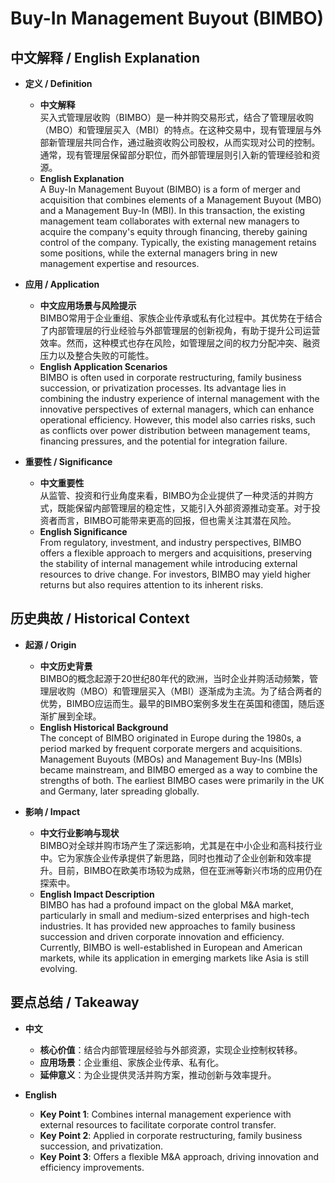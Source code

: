 # Buy-In Management Buyout (BIMBO)

## 中文解释 / English Explanation

* **定义 / Definition**  
  - **中文解释**  
    买入式管理层收购（BIMBO）是一种并购交易形式，结合了管理层收购（MBO）和管理层买入（MBI）的特点。在这种交易中，现有管理层与外部新管理层共同合作，通过融资收购公司股权，从而实现对公司的控制。通常，现有管理层保留部分职位，而外部管理层则引入新的管理经验和资源。  
  - **English Explanation**  
    A Buy-In Management Buyout (BIMBO) is a form of merger and acquisition that combines elements of a Management Buyout (MBO) and a Management Buy-In (MBI). In this transaction, the existing management team collaborates with external new managers to acquire the company's equity through financing, thereby gaining control of the company. Typically, the existing management retains some positions, while the external managers bring in new management expertise and resources.

* **应用 / Application**  
  - **中文应用场景与风险提示**  
    BIMBO常用于企业重组、家族企业传承或私有化过程中。其优势在于结合了内部管理层的行业经验与外部管理层的创新视角，有助于提升公司运营效率。然而，这种模式也存在风险，如管理层之间的权力分配冲突、融资压力以及整合失败的可能性。  
  - **English Application Scenarios**  
    BIMBO is often used in corporate restructuring, family business succession, or privatization processes. Its advantage lies in combining the industry experience of internal management with the innovative perspectives of external managers, which can enhance operational efficiency. However, this model also carries risks, such as conflicts over power distribution between management teams, financing pressures, and the potential for integration failure.

* **重要性 / Significance**  
  - **中文重要性**  
    从监管、投资和行业角度来看，BIMBO为企业提供了一种灵活的并购方式，既能保留内部管理层的稳定性，又能引入外部资源推动变革。对于投资者而言，BIMBO可能带来更高的回报，但也需关注其潜在风险。  
  - **English Significance**  
    From regulatory, investment, and industry perspectives, BIMBO offers a flexible approach to mergers and acquisitions, preserving the stability of internal management while introducing external resources to drive change. For investors, BIMBO may yield higher returns but also requires attention to its inherent risks.

## 历史典故 / Historical Context

* **起源 / Origin**  
  - **中文历史背景**  
    BIMBO的概念起源于20世纪80年代的欧洲，当时企业并购活动频繁，管理层收购（MBO）和管理层买入（MBI）逐渐成为主流。为了结合两者的优势，BIMBO应运而生。最早的BIMBO案例多发生在英国和德国，随后逐渐扩展到全球。  
  - **English Historical Background**  
    The concept of BIMBO originated in Europe during the 1980s, a period marked by frequent corporate mergers and acquisitions. Management Buyouts (MBOs) and Management Buy-Ins (MBIs) became mainstream, and BIMBO emerged as a way to combine the strengths of both. The earliest BIMBO cases were primarily in the UK and Germany, later spreading globally.

* **影响 / Impact**  
  - **中文行业影响与现状**  
    BIMBO对全球并购市场产生了深远影响，尤其是在中小企业和高科技行业中。它为家族企业传承提供了新思路，同时也推动了企业创新和效率提升。目前，BIMBO在欧美市场较为成熟，但在亚洲等新兴市场的应用仍在探索中。  
  - **English Impact Description**  
    BIMBO has had a profound impact on the global M&A market, particularly in small and medium-sized enterprises and high-tech industries. It has provided new approaches to family business succession and driven corporate innovation and efficiency. Currently, BIMBO is well-established in European and American markets, while its application in emerging markets like Asia is still evolving.

## 要点总结 / Takeaway

* **中文**  
  - **核心价值**：结合内部管理层经验与外部资源，实现企业控制权转移。  
  - **应用场景**：企业重组、家族企业传承、私有化。  
  - **延伸意义**：为企业提供灵活并购方案，推动创新与效率提升。  

* **English**  
  - **Key Point 1**: Combines internal management experience with external resources to facilitate corporate control transfer.  
  - **Key Point 2**: Applied in corporate restructuring, family business succession, and privatization.  
  - **Key Point 3**: Offers a flexible M&A approach, driving innovation and efficiency improvements.